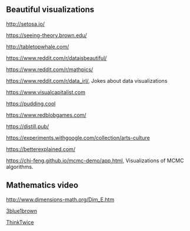 ## Beautiful visualizations

http://setosa.io/

https://seeing-theory.brown.edu/

http://tabletopwhale.com/

https://www.reddit.com/r/dataisbeautiful/

https://www.reddit.com/r/mathpics/

https://www.reddit.com/r/data_irl/, Jokes about data visualizations

https://www.visualcapitalist.com

https://pudding.cool

https://www.redblobgames.com/

https://distill.pub/

https://experiments.withgoogle.com/collection/arts-culture

https://betterexplained.com/

https://chi-feng.github.io/mcmc-demo/app.html, Visualizations of MCMC algorithms.


## Mathematics video

http://www.dimensions-math.org/Dim_E.htm

[3blue1brown](https://www.youtube.com/channel/UCYO_jab_esuFRV4b17AJtAw)

[ThinkTwice](https://www.youtube.com/channel/UC9yt3wz-6j19RwD5m5f6HSg)




